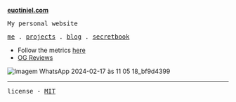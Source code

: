 
**[euotiniel.com](https://euotiniel.com)**

 <samp>My personal website</samp>

<p align="">
  <samp>
    <a href="https://euotiniel.com/">me</a> .
    <a href="https://euotiniel.com/projects">projects</a> .
    <a href="https://euotiniel.com/blog">blog</a> .
    <a href="https://euotiniel.com/secretbook">secretbook</a> 
  </samp>
</p>

- Follow the metrics <a href="https://pagespeed.web.dev/analysis/https-euotiniel-com/gwgxojibiw?form_factor=mobile">here</a>
- <a href="https://www.opengraph.xyz/url/https%3A%2F%2Feuotiniel.com%2F" targe>OG Reviews</a>

![Imagem WhatsApp 2024-02-17 às 11 05 18_bf9d4399](https://github.com/euotiniel/euotiniel.com/assets/93485038/fb448b46-3ce2-4002-8c01-43f4f6cd8573)

---
<samp>license - <a href='./LICENSE'>MIT</a></samp>
